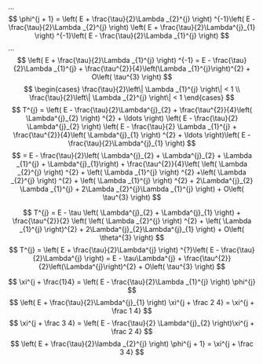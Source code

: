 ...
$$
\phi^{j + 1} = \left( E + \frac{\tau}{2}\Lambda _{2}^{j} \right) ^{-1}\left( E - \frac{\tau}{2}\Lambda _{2}^{j} \right) \left( E + \frac{\tau}{2}\Lambda^{j}_{1} \right) ^{-1}\left( E - \frac{\tau}{2}\Lambda _{1}^{j} \right) 
$$
...
$$
\left( E + \frac{\tau}{2}\Lambda _{1}^{j} \right) ^{-1} = E - \frac{\tau}{2}\Lambda _{1}^{j} + \frac{\tau^{2}}{4}\left(\Lambda _{1}^{j}\right)^{2} + O\left( \tau^{3} \right) 
$$
$$
\begin{cases}
\frac{\tau}{2}\left\| \Lambda _{1}^{j} \right\| < 1 \\
\frac{\tau}{2}\left\| \Lambda _{2}^{j} \right\| < 1
\end{cases}
$$
$$
T^{j} = \left( E - \frac{\tau}{2}\Lambda^{j}_{2} + \frac{\tau^{2}}{4}\left( \Lambda^{j}_{2} \right) ^{2} + \ldots \right) \left( E - \frac{\tau}{2} \Lambda^{j}_{2} \right) \left( E - \frac{\tau}{2} \Lambda _{1}^{j} + \frac{\tau^{2}}{4}\left( \Lambda^{j}_{1} \right) ^{2} + \ldots \right)\left( E - \frac{\tau}{2}\Lambda^{j}_{1} \right)
$$
$$
= E - \frac{\tau}{2}\left( \Lambda^{j}_{2} + \Lambda^{j}_{2} + \Lambda _{1}^{j} + \Lambda^{j}_{1}\right) + \frac{\tau^{2}}{4}\left( \left( \Lambda _{2}^{j} \right) ^{2} + \left( \Lambda _{1}^{j} \right) ^{2} +\left( \Lambda _{2}^{j} \right) ^{2} + \left( \Lambda _{1}^{j} \right) ^{2} + 2\Lambda^{j}_{2} \Lambda _{1}^{j} + 2\Lambda _{2}^{j}\Lambda _{1}^{j} \right) + O\left( \tau^{3} \right)  
$$

$$
T^{j} = E - \tau \left( \Lambda^{j}_{2} + \Lambda^{j}_{1} \right) + \frac{\tau^{2}}{2} \left( \left( \Lambda _{2}^{j} \right) ^{2} + \left( \Lambda _{1}^{j} \right)^{2} + 2\Lambda^{j}_{2}\Lambda^{j}_{1}  \right) + O\left( \theta^{3} \right)
$$
$$
T^{j} = \left( E + \frac{\tau}{2}\Lambda^{j} \right) ^{?}\left( E - \frac{\tau}{2}\Lambda^{j} \right) = E - \tau\Lambda^{j} + \frac{\tau^{2}}{2}\left(\Lambda^{j}\right)^{2} + O\left( \tau^{3} \right) 
$$

$$
\xi^{j + \frac{1}4} = \left( E - \frac{\tau}{2}\Lambda _{1}^{j} \right) \phi^{j}
$$
$$
\left( E + \frac{\tau}{2}\Lambda^{j}_{1} \right) \xi^{j + \frac 2 4} = \xi^{j + \frac 1 4}
$$
$$
\xi^{j + \frac 3 4} = \left( E - \frac{\tau}{2} \Lambda^{j}_{2} \right)\xi^{j + \frac 2 4}
$$
$$
\left( E + \frac{\tau}{2}\lambda _{2}^{j} \right) \phi^{j + 1} = \xi^{j + \frac 3 4}
$$